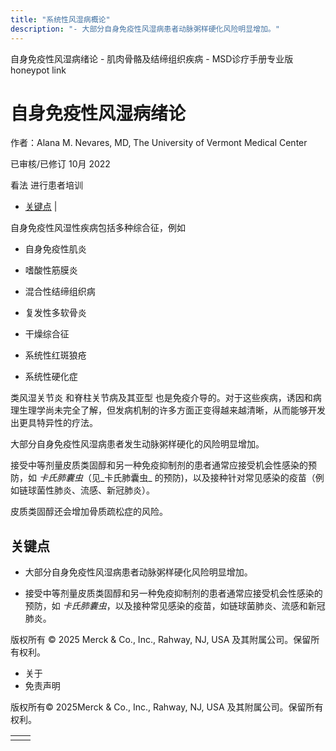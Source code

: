 ```yaml
---
title: "系统性风湿病概论"
description: "- 大部分自身免疫性风湿病患者动脉粥样硬化风险明显增加。"
---
```


﻿自身免疫性风湿病绪论 \- 肌肉骨骼及结缔组织疾病 \- MSD诊疗手册专业版 honeypot link

# 自身免疫性风湿病绪论

作者：Alana M. Nevares, MD, The University of Vermont Medical Center

已审核/已修订 10月 2022

看法 进行患者培训

- [关键点](#关键点_v8573213_zh) \|

自身免疫性风湿性疾病包括多种综合征，例如

- 自身免疫性肌炎

- 嗜酸性筋膜炎

- 混合性结缔组织病

- 复发性多软骨炎

- 干燥综合征

- 系统性红斑狼疮

- 系统性硬化症


类风湿关节炎 和脊柱关节病及其亚型 也是免疫介导的。对于这些疾病，诱因和病理生理学尚未完全了解，但发病机制的许多方面正变得越来越清晰，从而能够开发出更具特异性的疗法。

大部分自身免疫性风湿病患者发生动脉粥样硬化的风险明显增加。

接受中等剂量皮质类固醇和另一种免疫抑制剂的患者通常应接受机会性感染的预防，如 _卡氏肺囊虫_（见_卡氏肺囊虫_ 的预防)，以及接种针对常见感染的疫苗（例如链球菌性肺炎、流感、新冠肺炎）。

皮质类固醇还会增加骨质疏松症的风险。

## 关键点

- 大部分自身免疫性风湿病患者动脉粥样硬化风险明显增加。

- 接受中等剂量皮质类固醇和另一种免疫抑制剂的患者通常应接受机会性感染的预防，如 _卡氏肺囊虫_，以及接种常见感染的疫苗，如链球菌肺炎、流感和新冠肺炎。




版权所有 © 2025
Merck & Co., Inc., Rahway, NJ, USA 及其附属公司。保留所有权利。

- 关于
- 免责声明

版权所有© 2025Merck & Co., Inc., Rahway, NJ, USA 及其附属公司。保留所有权利。

|     |     |
| --- | --- |
|  |  |
